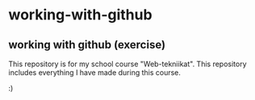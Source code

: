 # working-with-github
working with github (exercise)
------------------------------------
This repository is for my school course "Web-tekniikat".
This repository includes everything I have made during this course.

:)
